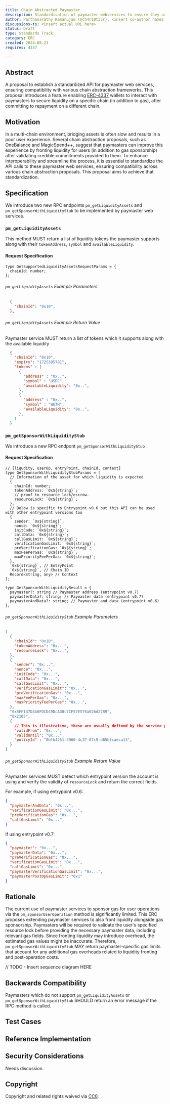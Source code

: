 ```yaml
---
title: Chain Abstracted Paymaster.
description: Standardisation of paymaster webservices to ensure they are compatible with Chain Abstraction protocols.
author: Parthasarathy Ramanujam (@ch4r10t33r), <insert co-author names here>
discussions-to: <insert actual URL here>
status: Draft
type: Standards Track
category: ERC
created: 2024-08-23
requires: 4337

---
```


## Abstract

A proposal to establish a standardized API for paymaster web services, ensuring compatibility with various chain abstraction frameworks. This proposal introduces a feature enabling [ERC-4337](./eip-4337.md) wallets to interact with paymasters to secure liquidity on a specific chain (in addition to gas), after committing to repayment on a different chain.


## Motivation

In a multi-chain environment, bridging assets is often slow and results in a poor user experience. Several chain abstraction proposals, such as OneBalance and MagicSpend++, suggest that paymasters can improve this experience by fronting liquidity for users (in addition to gas sponsorship) after validating credible commitments provided to them. To enhance interoperability and streamline the process, it is essential to standardize the API calls to these paymaster web services, ensuring compatibility across various chain abstraction proposals. This proposal aims to achieve that standardization.

## Specification

We introduce two new RPC endpoints `pm_getLiquidityAssets` and `pm_getSponsorWithLiquidityStub` to be implemented by paymaster web services. 

### `pm_getLiquidityAssets`

This method MUST return a list of liquidity tokens the paymaster supports along with their `tokenAddress`, `symbol` and `availableLiquidity`.

#### Request Specification

```tsx
type GetSupportedLiquidityAssetsRequestParams = {
  chainId: number;
};
```

###### `pm_getLiquidityAssets` Example Parameters

```json
  {
    "chainId": "0x10",
  },
```

###### `pm_getLiquidityAssets` Example Return Value

Paymaster service MUST return a list of tokens which it supports along with the available liquidity

```json
  {
    "chainId": "0x10",
    "expiry": "1725395781",
    "tokens" : [
      {
        "address" : "0x..",
        "symbol" : "USDC",
        "availableLiquidity": "0x..",
      },
      {
        "address" : "0x..",
        "symbol" : "WETH",
        "availableLiquidity": "0x..",
      },
    ]
  }
```

### `pm_getSponsorWithLiquidityStub`

We introduce a new RPC endpont `pm_getSponsorWithLiquidityStub` 

#### Request Specification

```tsx
// [liqudity, userOp, entryPoint, chainId, context]
type GetSponsorWithLiquidityStubParams = [
  // Information of the asset for which liquidity is expected
  {
    chainId: number;
    tokenAddress: `0x${string}`;
    // proof to resource lock/escrow.
    resourceLock: `0x${string}`;
  },
  // Below is specific to Entrypoint v0.6 but this API can be used with other entrypoint versions too
  {
    sender: `0x${string}`;
    nonce: `0x${string}`;
    initCode: `0x${string}`;
    callData: `0x${string}`;
    callGasLimit: `0x${string}`;
    verificationGasLimit: `0x${string}`;
    preVerificationGas: `0x${string}`;
    maxFeePerGas: `0x${string}`;
    maxPriorityFeePerGas: `0x${string}`;
  },
  `0x${string}`, // EntryPoint
  `0x${string}`, // Chain ID
  Record<string, any> // Context
];

type GetSponsorWithLiquidityResult = {
  paymaster?: string // Paymaster address (entrypoint v0.7)
  paymasterData?: string; // Paymaster data (entrypoint v0.7)
  paymasterAndData?: string; // Paymaster and data (entrypoint v0.6)
};
```

###### `pm_getSponsorWithLiquidityStub` Example Parameters

```json
[
  {
    "chainId": "0x10",
    "tokenAddress": "0x...",
    "resourceLock": "0x...",
  },
  {
    "sender": "0x...",
    "nonce": "0x...",
    "initCode": "0x...",
    "callData": "0x...",
    "callGasLimit": "0x...",
    "verificationGasLimit": "0x...",
    "preVerificationGas": "0x...",
    "maxFeePerGas": "0x...",
    "maxPriorityFeePerGas": "0x...",
  },
  "0x5FF137D4b0FDCD49DcA30c7CF57E578a026d2789",
  "0x2105",
  {
    // This is illustrative, these are usually defined by the service provider.
    "validFrom": "0x...",
    "validUntil": "0x...",
    "policyId" : "0bfb4251-3960-4c37-87c9-d65bfcaeca13",
  }
]
```

###### `pm_getSponsorWithLiquidityStub` Example Return Value

Paymaster services MUST detect which entrypoint version the account is using and verify the validity of `resourceLock` and return the correct fields. 

For example, if using entrypoint v0.6:

```json
{
  "paymasterAndData": "0x...",
  "verificationGasLimit": "0x...",
  "preVerificationGas": "0x...",
  "callGasLimit": "0x...",  
}
```

If using entrypoint v0.7:

```json
{
  "paymaster": "0x...",
  "paymasterData": "0x...",
  "preVerificationGas": "0x...",
  "verificationGasLimit": "0x...",
  "callGasLimit": "0x...",
  "paymasterVerificationGasLimit": "0x...",
  "paymasterPostOpGasLimit": "0x1"
}
```


## Rationale

The current use of paymaster services to sponsor gas for user operations via the `pm_sponsorUserOperation` method is significantly limited. This ERC proposes extending paymaster services to also front liquidity alongside gas sponsorship. Paymasters will be required to validate the user's specified resource lock before providing the necessary paymaster data, including relevant gas fields. Since fronting liquidity may introduce overhead, the estimated gas values might be inaccurate. Therefore, `pm_getSponsorWithLiquidityStub` MAY return paymaster-specific gas limits that account for any additional gas overheads related to liquidity fronting and post-operation costs.

// TODO - Insert sequence diagram HERE

## Backwards Compatibility

Paymasters which do not support `pm_getLiquidityAssets` or `pm_getSponsorWithLiquidityStub` SHOULD return an error message if the RPC method is called.

## Test Cases

<!--
  This section is optional for non-Core EIPs.

  The Test Cases section should include expected input/output pairs, but may include a succinct set of executable tests. It should not include project build files. No new requirements may be be introduced here (meaning an implementation following only the Specification section should pass all tests here.)
  If the test suite is too large to reasonably be included inline, then consider adding it as one or more files in `../assets/eip-####/`. External links will not be allowed

  TODO: Remove this comment before submitting
-->

## Reference Implementation

<!--
  This section is optional.

  The Reference Implementation section should include a minimal implementation that assists in understanding or implementing this specification. It should not include project build files. The reference implementation is not a replacement for the Specification section, and the proposal should still be understandable without it.
  If the reference implementation is too large to reasonably be included inline, then consider adding it as one or more files in `../assets/eip-####/`. External links will not be allowed.

  TODO: Remove this comment before submitting
-->

## Security Considerations

<!--
  All EIPs must contain a section that discusses the security implications/considerations relevant to the proposed change. Include information that might be important for security discussions, surfaces risks and can be used throughout the life cycle of the proposal. For example, include security-relevant design decisions, concerns, important discussions, implementation-specific guidance and pitfalls, an outline of threats and risks and how they are being addressed. EIP submissions missing the "Security Considerations" section will be rejected. An EIP cannot proceed to status "Final" without a Security Considerations discussion deemed sufficient by the reviewers.

  The current placeholder is acceptable for a draft.

  TODO: Remove this comment before submitting
-->

Needs discussion.

## Copyright

Copyright and related rights waived via [CC0](../LICENSE.md).
